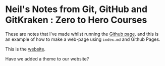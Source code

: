 # Neil's Notes from Git, GitHub and GitKraken : Zero to Hero Courses

These are notes that I've made whilst running the [Github page](https://srse-git-github-zero2hero.netlify.app).
and this is an example of how to make a web-page using `index.md` and Github Pages.

This is the [website](https://aeroptl.github.io/Git-Lesson-PP/). 

Have we added a theme to our website? 